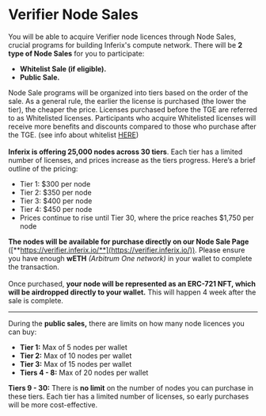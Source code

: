# Verifier Node Sales

You will be able to acquire Verifier node licences through Node Sales, crucial programs for building Inferix's compute network. There will be **2 type of Node Sales** for you to participate:

* **Whitelist Sale (if eligible).**
* **Public Sale.**

Node Sale programs will be organized into tiers based on the order of the sale. As a general rule, the earlier the license is purchased (the lower the tier), the cheaper the price.  Licenses purchased before the TGE are referred to as Whitelisted licenses. Participants who acquire Whitelisted licenses will receive more benefits and discounts compared to those who purchase after the TGE. (see info about whitelist [HERE](verifier-node-purchase-faq.md))\
\
**Inferix is offering 25,000 nodes across 30 tiers**. Each tier has a limited number of licenses, and prices increase as the tiers progress. Here’s a brief outline of the pricing:

* Tier 1: $300 per node
* Tier 2: $350 per node
* Tier 3: $400 per node
* Tier 4: $450 per node
* Prices continue to rise until Tier 30, where the price reaches $1,750 per node

**The nodes will be available for purchase directly on our Node Sale Page** ([**https://verifier.inferix.io/**](https://verifier.inferix.io/)). Please ensure you have enough **wETH** _(Arbitrum One network)_ in your wallet to complete the transaction.\
\
Once purchased, **your node will be represented as an ERC-721 NFT, which will be airdropped directly to your wallet.** This will happen 4 week after the sale is complete.

***

During the **public sales,** there are limits on how many node licences you can buy:&#x20;

* **Tier 1:** Max of 5 nodes per wallet
* **Tier 2:** Max of 10 nodes per wallet
* **Tier 3:** Max of 15 nodes per wallet
* **Tiers 4 - 8:** Max of 20 nodes per wallet

**Tiers 9 - 30:** There is **no limit** on the number of nodes you can purchase in these tiers. Each tier has a limited number of licenses, so early purchases will be more cost-effective. &#x20;

